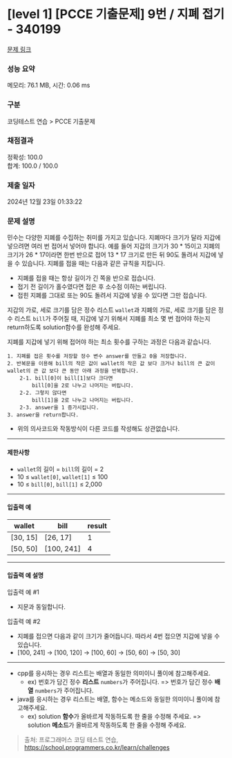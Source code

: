 # \[level 1] \[PCCE 기출문제] 9번 / 지폐 접기 - 340199

[문제 링크](https://school.programmers.co.kr/learn/courses/30/lessons/340199)

### 성능 요약

메모리: 76.1 MB, 시간: 0.06 ms

### 구분

코딩테스트 연습 > PCCE 기출문제

### 채점결과

정확성: 100.0\
합계: 100.0 / 100.0

### 제출 일자

2024년 12월 23일 01:33:22

### 문제 설명

민수는 다양한 지폐를 수집하는 취미를 가지고 있습니다. 지폐마다 크기가 달라 지갑에 넣으려면 여러 번 접어서 넣어야 합니다. 예를 들어 지갑의 크기가 30 \* 15이고 지폐의 크기가 26 \* 17이라면 한번 반으로 접어 13 \* 17 크기로 만든 뒤 90도 돌려서 지갑에 넣을 수 있습니다. 지폐를 접을 때는 다음과 같은 규칙을 지킵니다.

* 지폐를 접을 때는 항상 길이가 긴 쪽을 반으로 접습니다.
* 접기 전 길이가 홀수였다면 접은 후 소수점 이하는 버립니다.
* 접힌 지폐를 그대로 또는 90도 돌려서 지갑에 넣을 수 있다면 그만 접습니다.

지갑의 가로, 세로 크기를 담은 정수 리스트 `wallet`과 지폐의 가로, 세로 크기를 담은 정수 리스트 `bill`가 주어질 때, 지갑에 넣기 위해서 지폐를 최소 몇 번 접어야 하는지 return하도록 solution함수를 완성해 주세요.

지폐를 지갑에 넣기 위해 접어야 하는 최소 횟수를 구하는 과정은 다음과 같습니다.

```
1. 지폐를 접은 횟수를 저장할 정수 변수 answer를 만들고 0을 저장합니다.
2. 반복문을 이용해 bill의 작은 값이 wallet의 작은 값 보다 크거나 bill의 큰 값이 wallet의 큰 값 보다 큰 동안 아래 과정을 반복합니다.
    2-1. bill[0]이 bill[1]보다 크다면
        bill[0]을 2로 나누고 나머지는 버립니다.
    2-2. 그렇지 않다면
        bill[1]을 2로 나누고 나머지는 버립니다.
    2-3. answer을 1 증가시킵니다.
3. answer을 return합니다.
```

* 위의 의사코드와 작동방식이 다른 코드를 작성해도 상관없습니다.

***

#### 제한사항

* `wallet`의 길이 = `bill`의 길이 = 2
* 10 ≤ `wallet[0]`, `wallet[1]` ≤ 100
* 10 ≤ `bill[0]`, `bill[1]` ≤ 2,000

***

#### 입출력 예

| wallet    | bill        | result |
| --------- | ----------- | ------ |
| \[30, 15] | \[26, 17]   | 1      |
| \[50, 50] | \[100, 241] | 4      |

***

#### 입출력 예 설명

입출력 예 #1

* 지문과 동일합니다.

입출력 예 #2

* 지폐를 접으면 다음과 같이 크기가 줄어듭니다. 따라서 4번 접으면 지갑에 넣을 수 있습니다.
* \[100, 241] -> \[100, 120] -> \[100, 60] -> \[50, 60] -> \[50, 30]

***

* cpp를 응시하는 경우 리스트는 배열과 동일한 의미이니 풀이에 참고해주세요.
  * ex) 번호가 담긴 정수 **리스트** `numbers`가 주어집니다. => 번호가 담긴 정수 **배열** `numbers`가 주어집니다.
* java를 응시하는 경우 리스트는 배열, 함수는 메소드와 동일한 의미이니 풀이에 참고해주세요.
  * ex) solution **함수**가 올바르게 작동하도록 한 줄을 수정해 주세요. => solution **메소드**가 올바르게 작동하도록 한 줄을 수정해 주세요.

> 출처: 프로그래머스 코딩 테스트 연습, https://school.programmers.co.kr/learn/challenges
